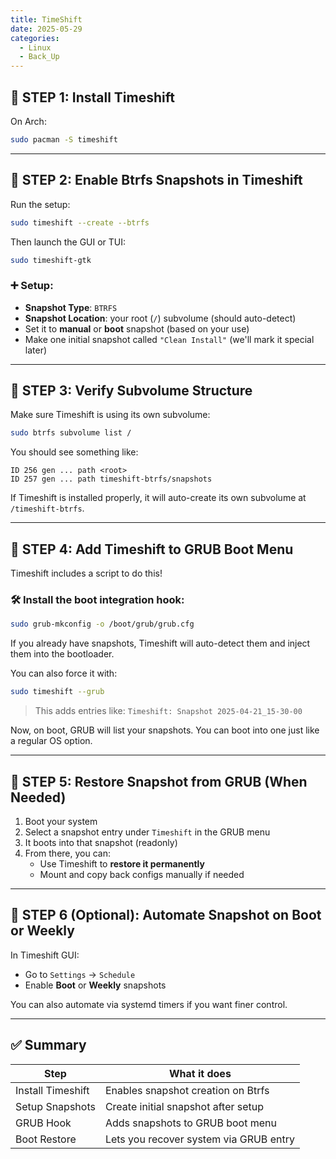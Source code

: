 ```yaml
---
title: TimeShift
date: 2025-05-29
categories:
  - Linux
  - Back_Up
---
```


## 🧩 STEP 1: Install Timeshift

On Arch:

```bash
sudo pacman -S timeshift
```

---

## 🧩 STEP 2: Enable Btrfs Snapshots in Timeshift

Run the setup:

```bash
sudo timeshift --create --btrfs
```

Then launch the GUI or TUI:

```bash
sudo timeshift-gtk
```

### ➕ Setup:
- **Snapshot Type**: `BTRFS`
- **Snapshot Location**: your root (`/`) subvolume (should auto-detect)
- Set it to **manual** or **boot** snapshot (based on your use)
- Make one initial snapshot called `"Clean Install"` (we'll mark it special later)

---

## 🧩 STEP 3: Verify Subvolume Structure

Make sure Timeshift is using its own subvolume:

```bash
sudo btrfs subvolume list /
```

You should see something like:

```
ID 256 gen ... path <root>
ID 257 gen ... path timeshift-btrfs/snapshots
```

If Timeshift is installed properly, it will auto-create its own subvolume at `/timeshift-btrfs`.

---

## 🧩 STEP 4: Add Timeshift to GRUB Boot Menu

Timeshift includes a script to do this!

### 🛠️ Install the boot integration hook:
```bash
sudo grub-mkconfig -o /boot/grub/grub.cfg
```

If you already have snapshots, Timeshift will auto-detect them and inject them into the bootloader.

You can also force it with:
```bash
sudo timeshift --grub
```

> This adds entries like:
> `Timeshift: Snapshot 2025-04-21_15-30-00`

Now, on boot, GRUB will list your snapshots. You can boot into one just like a regular OS option.

---

## 🧩 STEP 5: Restore Snapshot from GRUB (When Needed)

1. Boot your system
2. Select a snapshot entry under `Timeshift` in the GRUB menu
3. It boots into that snapshot (readonly)
4. From there, you can:
   - Use Timeshift to **restore it permanently**
   - Mount and copy back configs manually if needed

---

## 🧩 STEP 6 (Optional): Automate Snapshot on Boot or Weekly

In Timeshift GUI:
- Go to `Settings` → `Schedule`
- Enable **Boot** or **Weekly** snapshots

You can also automate via systemd timers if you want finer control.

---

## ✅ Summary

| Step              | What it does                           |
| ----------------- | -------------------------------------- |
| Install Timeshift | Enables snapshot creation on Btrfs     |
| Setup Snapshots   | Create initial snapshot after setup    |
| GRUB Hook         | Adds snapshots to GRUB boot menu       |
| Boot Restore      | Lets you recover system via GRUB entry |
